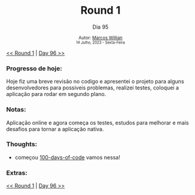 <div align="center">
  <h1>Round 1</h1>
  <p>Dia 95</p>

  <sub>
    Autor: <a href="https://github.com/marcosmwx" target="_blank">Marcos Willian</a>
    <br>
    <small> 14 Julho, 2023 - Sexta-Feira</small>
  </sub>
</div>

[<< Round 1](./README.MD) | [Day 96 >>](dia096.md)

### Progresso de hoje:

Hoje fiz uma breve revisão no codigo e apresentei o projeto para alguns desenvolvedores para possiveis problemas, realizei testes, coloquei a aplicação para rodar em segundo plano.

### Notas:

Aplicação online e agora começa os testes, estudos para melhorar e mais desafios para tornar a aplicação nativa.

### Thoughts:

- começou [100-days-of-code](https://github.com/marcosmwx/100DaysOfCode) vamos nessa!

### Extras:

[<< Round 1](./README.MD) | [Day 96 >>](dia096.md)
